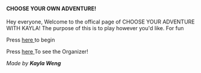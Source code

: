 <h4> CHOOSE YOUR OWN ADVENTURE! <br> </h4> 

<p4> Hey everyone, Welcome to the offical page of CHOOSE YOUR ADVENTURE WITH KAYLA!
The purpose of this is to play however you'd like. For fun</p4>

<p> Press <a href="alarm.md"> here </a> to begin <p>
<p> Press <a href="Cyoa(1).png"> here </a> To see the Organizer! <p>
<p> <i> Made by <b> Kayla Weng </b> </p>